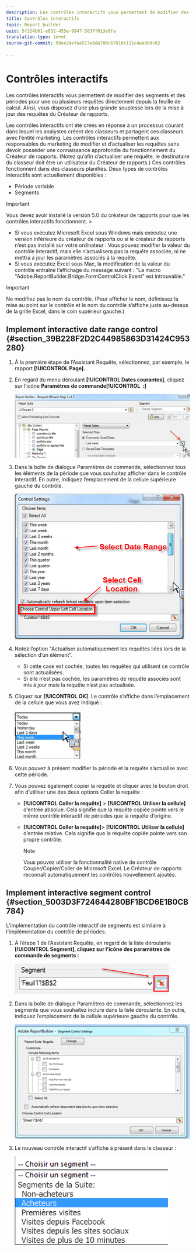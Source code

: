 ```yaml
---
description: Les contrôles interactifs vous permettent de modifier des segments et des périodes pour une ou plusieurs requêtes directement depuis la feuille de calcul. Ainsi, vous disposez d’une plus grande souplesse lors de la mise à jour des requêtes du Créateur de rapports.
title: Contrôles interactifs
topic: Report builder
uuid: 5f324b61-e032-455e-9947-5037f013e0fa
translation-type: tm+mt
source-git-commit: 99ee24efaa517e8da700c67818c111c4aa90dc02

---
```



# Contrôles interactifs

Les contrôles interactifs vous permettent de modifier des segments et des périodes pour une ou plusieurs requêtes directement depuis la feuille de calcul. Ainsi, vous disposez d’une plus grande souplesse lors de la mise à jour des requêtes du Créateur de rapports.

Les contrôles interactifs ont été créés en réponse à un processus courant dans lequel les analystes créent des classeurs et partagent ces classeurs avec l’entité marketing. Les contrôles interactifs permettent aux responsables du marketing de modifier et d’actualiser les requêtes sans devoir posséder une connaissance approfondie du fonctionnement du Créateur de rapports. (Notez qu’afin d’actualiser une requête, le destinataire du classeur doit être un utilisateur du Créateur de rapports.) Ces contrôles fonctionnent dans des classeurs planifiés. Deux types de contrôles interactifs sont actuellement disponibles :

* Période variable
* Segments

>[!IMPORTANT]
>
>Vous devez avoir installé la version 5.0 du créateur de rapports pour que les contrôles interactifs fonctionnent. &gt;
>* Si vous exécutez Microsoft Excel sous Windows mais exécutez une version inférieure du créateur de rapports ou si le créateur de rapports n’est pas installé sur votre ordinateur : Vous pouvez modifier la valeur du contrôle interactif, mais elle n’actualisera pas la requête associée, ni ne mettra à jour les paramètres associés à la requête.
>* Si vous exécutez Excel sous Mac, la modification de la valeur du contrôle entraîne l’affichage du message suivant : "La macro "Adobe.ReportBuilder.Bridge.FormControlClick.Event" est introuvable."
>



>[!IMPORTANT]
>
>Ne modifiez pas le nom du contrôle. (Pour afficher le nom, définissez la mise au point sur le contrôle et le nom du contrôle s’affiche juste au-dessus de la grille Excel, dans le coin supérieur gauche.)

## Implement interactive date range control {#section_39B228F2D2C44985863D31424C953280}

1. À la première étape de l’Assistant Requête, sélectionnez, par exemple, le rapport **[!UICONTROL Page].**
1. En regard du menu déroulant **[!UICONTROL Dates courantes]**, cliquez sur l’icône **Paramètres de commande[!UICONTROL  :]**

   ![](assets/date_range_control.png)

1. Dans la boîte de dialogue Paramètres de commande, sélectionnez tous les éléments de la période que vous souhaitez afficher dans le contrôle interactif. En outre, indiquez l’emplacement de la cellule supérieure gauche du contrôle.

   ![](assets/control_settings.png)

1. Notez l’option "Actualiser automatiquement les requêtes liées lors de la sélection d’un élément".

   * Si cette case est cochée, toutes les requêtes qui utilisent ce contrôle sont actualisées.
   * Si elle n’est pas cochée, les paramètres de requête associés sont mis à jour mais la requête n’est pas actualisée.

1. Cliquez sur **[!UICONTROL OK]**. Le contrôle s’affiche dans l’emplacement de la cellule que vous avez indiqué :

   ![](assets/date_range_control_interactive.png)

1. Vous pouvez à présent modifier la période et la requête s’actualise avec cette période.
1. Vous pouvez également copier la requête et cliquer avec le bouton droit afin d’utiliser une des deux options Coller la requête :

   * **[!UICONTROL Coller la requête]** &gt; **[!UICONTROL Utiliser la cellule]** d’entrée absolue. Cela signifie que la requête copiée pointe vers le même contrôle interactif de périodes que la requête d’origine.

   * **[!UICONTROL Coller la requête]**&gt; **[!UICONTROL Utiliser la cellule]** d’entrée relative. Cela signifie que la requête copiée pointe vers son propre contrôle.

      >[!NOTE]
      >
      >Vous pouvez utiliser la fonctionnalité native de contrôle Couper/Copier/Coller de Microsoft Excel. Le Créateur de rapports reconnaît automatiquement les contrôles nouvellement ajoutés.

## Implement interactive segment control {#section_5003D3F724644280BF1BCD6E1B0CB784}

L’implémentation du contrôle interactif de segments est similaire à l’implémentation du contrôle de périodes.

1. À l’étape 1 de l’Assistant Requête, en regard de la liste déroulante **[!UICONTROL Segment], cliquez sur l’icône des paramètres de commande de segments :**

   ![](assets/segment_interactive_1.png)

1. Dans la boîte de dialogue Paramètres de commande, sélectionnez les segments que vous souhaitez inclure dans la liste déroulante. En outre, indiquez l’emplacement de la cellule supérieure gauche du contrôle.

   ![](assets/segment_drop_down_properties.png)

1. Le nouveau contrôle interactif s’affiche à présent dans le classeur :

   ![](assets/segment_interactive_3.png)

